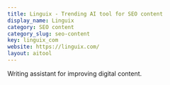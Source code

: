 ```yaml
---
title: Linguix - Trending AI tool for SEO content
display_name: Linguix
category: SEO content
category_slug: seo-content
key: linguix_com
website: https://linguix.com/
layout: aitool
---
```


Writing assistant for improving digital content.
